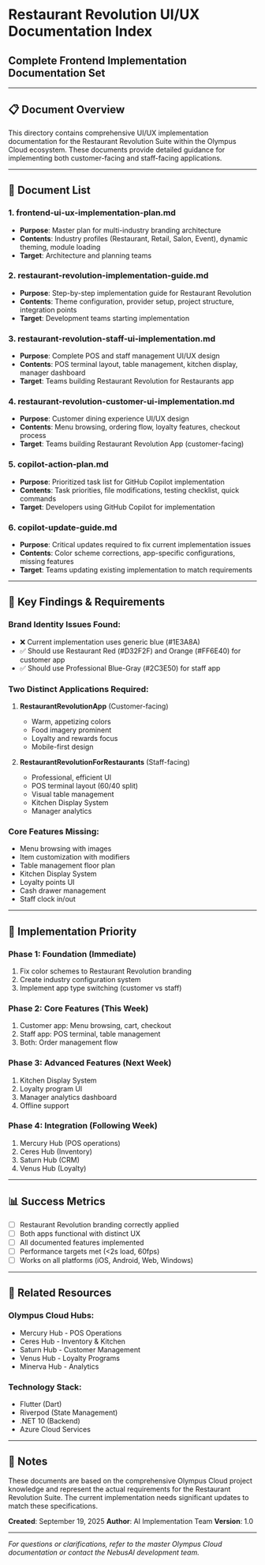 # Restaurant Revolution UI/UX Documentation Index
## Complete Frontend Implementation Documentation Set

---

## 📋 Document Overview

This directory contains comprehensive UI/UX implementation documentation for the Restaurant Revolution Suite within the Olympus Cloud ecosystem. These documents provide detailed guidance for implementing both customer-facing and staff-facing applications.

---

## 📄 Document List

### 1. **frontend-ui-ux-implementation-plan.md**
- **Purpose**: Master plan for multi-industry branding architecture
- **Contents**: Industry profiles (Restaurant, Retail, Salon, Event), dynamic theming, module loading
- **Target**: Architecture and planning teams

### 2. **restaurant-revolution-implementation-guide.md**
- **Purpose**: Step-by-step implementation guide for Restaurant Revolution
- **Contents**: Theme configuration, provider setup, project structure, integration points
- **Target**: Development teams starting implementation

### 3. **restaurant-revolution-staff-ui-implementation.md**
- **Purpose**: Complete POS and staff management UI/UX design
- **Contents**: POS terminal layout, table management, kitchen display, manager dashboard
- **Target**: Teams building Restaurant Revolution for Restaurants app

### 4. **restaurant-revolution-customer-ui-implementation.md**
- **Purpose**: Customer dining experience UI/UX design
- **Contents**: Menu browsing, ordering flow, loyalty features, checkout process
- **Target**: Teams building Restaurant Revolution App (customer-facing)

### 5. **copilot-action-plan.md**
- **Purpose**: Prioritized task list for GitHub Copilot implementation
- **Contents**: Task priorities, file modifications, testing checklist, quick commands
- **Target**: Developers using GitHub Copilot for implementation

### 6. **copilot-update-guide.md**
- **Purpose**: Critical updates required to fix current implementation issues
- **Contents**: Color scheme corrections, app-specific configurations, missing features
- **Target**: Teams updating existing implementation to match requirements

---

## 🎯 Key Findings & Requirements

### Brand Identity Issues Found:
- ❌ Current implementation uses generic blue (#1E3A8A)
- ✅ Should use Restaurant Red (#D32F2F) and Orange (#FF6E40) for customer app
- ✅ Should use Professional Blue-Gray (#2C3E50) for staff app

### Two Distinct Applications Required:
1. **RestaurantRevolutionApp** (Customer-facing)
   - Warm, appetizing colors
   - Food imagery prominent
   - Loyalty and rewards focus
   - Mobile-first design

2. **RestaurantRevolutionForRestaurants** (Staff-facing)
   - Professional, efficient UI
   - POS terminal layout (60/40 split)
   - Visual table management
   - Kitchen Display System
   - Manager analytics

### Core Features Missing:
- Menu browsing with images
- Item customization with modifiers
- Table management floor plan
- Kitchen Display System
- Loyalty points UI
- Cash drawer management
- Staff clock in/out

---

## 🚀 Implementation Priority

### Phase 1: Foundation (Immediate)
1. Fix color schemes to Restaurant Revolution branding
2. Create industry configuration system
3. Implement app type switching (customer vs staff)

### Phase 2: Core Features (This Week)
1. Customer app: Menu browsing, cart, checkout
2. Staff app: POS terminal, table management
3. Both: Order management flow

### Phase 3: Advanced Features (Next Week)
1. Kitchen Display System
2. Loyalty program UI
3. Manager analytics dashboard
4. Offline support

### Phase 4: Integration (Following Week)
1. Mercury Hub (POS operations)
2. Ceres Hub (Inventory)
3. Saturn Hub (CRM)
4. Venus Hub (Loyalty)

---

## 📊 Success Metrics

- [ ] Restaurant Revolution branding correctly applied
- [ ] Both apps functional with distinct UX
- [ ] All documented features implemented
- [ ] Performance targets met (<2s load, 60fps)
- [ ] Works on all platforms (iOS, Android, Web, Windows)

---

## 🔗 Related Resources

### Olympus Cloud Hubs:
- Mercury Hub - POS Operations
- Ceres Hub - Inventory & Kitchen
- Saturn Hub - Customer Management
- Venus Hub - Loyalty Programs
- Minerva Hub - Analytics

### Technology Stack:
- Flutter (Dart)
- Riverpod (State Management)
- .NET 10 (Backend)
- Azure Cloud Services

---

## 📝 Notes

These documents are based on the comprehensive Olympus Cloud project knowledge and represent the actual requirements for the Restaurant Revolution Suite. The current implementation needs significant updates to match these specifications.

**Created**: September 19, 2025
**Author**: AI Implementation Team
**Version**: 1.0

---

*For questions or clarifications, refer to the master Olympus Cloud documentation or contact the NebusAI development team.*